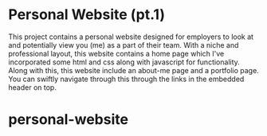 # Personal Website (pt.1)

This project contains a personal website designed for employers to look at and potentially view you (me) as a part of their team. With a niche and professional layout, this website contains a home page which I've incorporated some html and css along with javascript for functionality. Along with this, this website include an about-me page and a portfolio page. You can swiftly navigate through this through the links in the embedded header on top.

# personal-website
